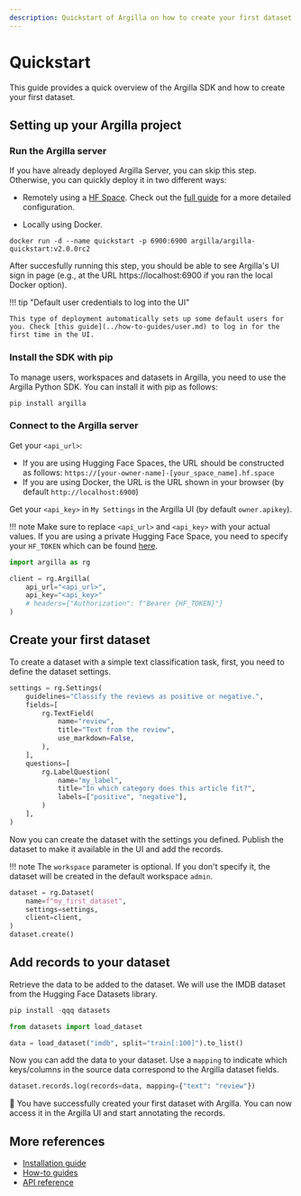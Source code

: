 ```yaml
---
description: Quickstart of Argilla on how to create your first dataset.
---
```


# Quickstart

This guide provides a quick overview of the Argilla SDK and how to create your first dataset.

## Setting up your Argilla project

### Run the Argilla server

If you have already deployed Argilla Server, you can skip this step. Otherwise, you can quickly deploy it in two different ways:

* Remotely using a [HF Space](https://huggingface.co/new-space?template=argilla/argilla-template-space). Check out the [full guide](huggingface-spaces.md) for a more detailed configuration.

* Locally using Docker.

```console
docker run -d --name quickstart -p 6900:6900 argilla/argilla-quickstart:v2.0.0rc2
```

After succesfully running this step, you should be able to see Argilla's UI sign in page (e.g., at the URL https://localhost:6900 if you ran the local Docker option).

!!! tip "Default user credentials to log into the UI"

    This type of deployment automatically sets up some default users for you. Check [this guide](../how-to-guides/user.md) to log in for the first time in the UI.

### Install the SDK with pip

To manage users, workspaces and datasets in Argilla, you need to use the Argilla Python SDK. You can install it with pip as follows:

```console
pip install argilla
```

### Connect to the Argilla server

Get your `<api_url>`:

* If you are using Hugging Face Spaces, the URL should be constructed as follows: `https://[your-owner-name]-[your_space_name].hf.space`
* If you are using Docker, the URL is the URL shown in your browser (by default `http://localhost:6900`)

Get your `<api_key>` in `My Settings` in the Argilla UI (by default `owner.apikey`).

!!! note
    Make sure to replace `<api_url>` and `<api_key>` with your actual values. If you are using a private Hugging Face Space, you need to specify your `HF_TOKEN` which can be found [here](https://huggingface.co/settings/tokens).

```python
import argilla as rg

client = rg.Argilla(
    api_url="<api_url>",
    api_key="<api_key>"
    # headers={"Authorization": f"Bearer {HF_TOKEN}"}
)
```

## Create your first dataset

To create a dataset with a simple text classification task, first, you need to define the dataset settings.

```python
settings = rg.Settings(
    guidelines="Classify the reviews as positive or negative.",
    fields=[
        rg.TextField(
            name="review",
            title="Text from the review",
            use_markdown=False,
        ),
    ],
    questions=[
        rg.LabelQuestion(
            name="my_label",
            title="In which category does this article fit?",
            labels=["positive", "negative"],
        )
    ],
)
```

Now you can create the dataset with the settings you defined. Publish the dataset to make it available in the UI and add the records.

!!! note
    The `workspace` parameter is optional. If you don't specify it, the dataset will be created in the default workspace `admin`.

```python
dataset = rg.Dataset(
    name=f"my_first_dataset",
    settings=settings,
    client=client,
)
dataset.create()
```

## Add records to your dataset

Retrieve the data to be added to the dataset. We will use the IMDB dataset from the Hugging Face Datasets library.

```python
pip install -qqq datasets
```

```python
from datasets import load_dataset

data = load_dataset("imdb", split="train[:100]").to_list()
```

Now you can add the data to your dataset. Use a `mapping` to indicate which keys/columns in the source data correspond to the Argilla dataset fields.

```python
dataset.records.log(records=data, mapping={"text": "review"})
```

🎉 You have successfully created your first dataset with Argilla. You can now access it in the Argilla UI and start annotating the records.

## More references

* [Installation guide](installation.md)
* [How-to guides](../how_to_guides/index.md)
* [API reference](../reference//argilla/client.md)
